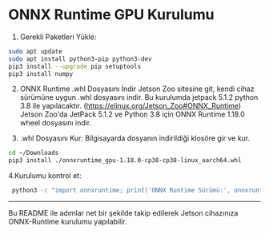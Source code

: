  # ONNX Runtime GPU Kurulumu

1. Gerekli Paketleri Yükle:
``` bash
sudo apt update
sudo apt install python3-pip python3-dev
pip3 install --upgrade pip setuptools
pip3 install numpy
```
2. ONNX Runtime .whl Dosyasını İndir
  Jetson Zoo sitesine git, kendi cihaz sürümüne uygun .whl dosyasını indir. Bu kurulumda jetpack 5.1.2 python 3.8 ile yapılacaktır.
 (https://elinux.org/Jetson_Zoo#ONNX_Runtime)
 Jetson Zoo'da JetPack 5.1.2 ve Python 3.8 için ONNX Runtime 1.18.0 wheel dosyasını indir.

3. .whl Dosyasını Kur: Bilgisayarda dosyanın indirildiği klosöre gir ve kur.
``` bash
cd ~/Downloads
pip3 install ./onnxruntime_gpu-1.18.0-cp38-cp38-linux_aarch64.whl
```
4.Kurulumu kontrol et:
``` bash
 python3 -c "import onnxruntime; print('ONNX Runtime Sürümü:', onnxruntime.__version__)"
``` 


------------------------------------------------------------------------
Bu README ile adımlar net bir şekilde takip edilerek Jetson cihazınıza ONNX-Runtime kurulumu yapılabilir.
